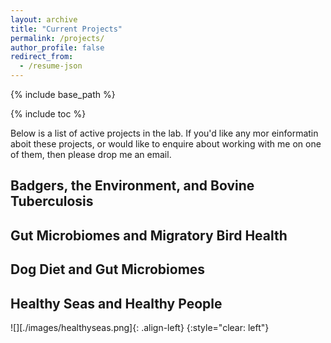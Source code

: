 ```yaml
---
layout: archive
title: "Current Projects"
permalink: /projects/
author_profile: false
redirect_from:
  - /resume-json
---
```


{% include base_path %}

{% include toc %}

Below is a list of active projects in the lab. If you'd like any mor einformatin aboit these projects, or would like to enquire about working with me on one of them, then please drop me an email. 


## Badgers, the Environment, and Bovine Tuberculosis


## Gut Microbiomes and Migratory Bird Health


## Dog Diet and Gut Microbiomes



## Healthy Seas and Healthy People


![][./images/healthyseas.png]{: .align-left}
{:style="clear: left"}

